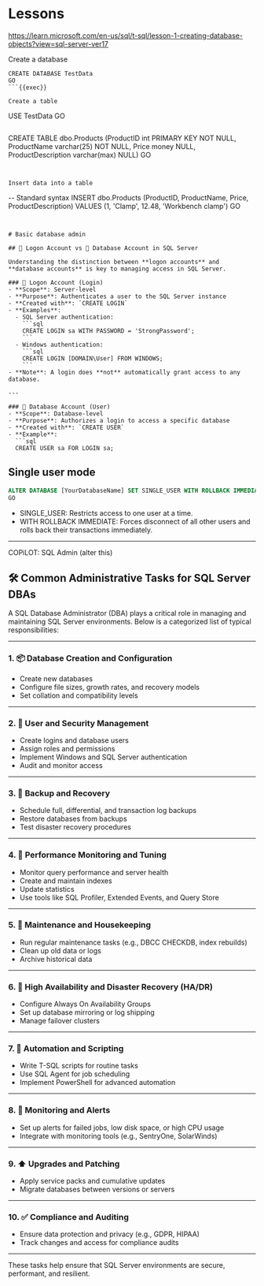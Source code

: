 # Lessons


https://learn.microsoft.com/en-us/sql/t-sql/lesson-1-creating-database-objects?view=sql-server-ver17

Create a database
```
CREATE DATABASE TestData
GO
```{{exec}}

Create a table
```
USE TestData
GO
```{{exec}}

```
CREATE TABLE dbo.Products
    (ProductID int PRIMARY KEY NOT NULL,
    ProductName varchar(25) NOT NULL,
    Price money NULL,
    ProductDescription varchar(max) NULL)
GO
```{{exec}}


Insert data into a table
```
-- Standard syntax
INSERT dbo.Products (ProductID, ProductName, Price, ProductDescription)
    VALUES (1, 'Clamp', 12.48, 'Workbench clamp')
GO
```{{exec}}


# Basic database admin

## 🔐 Logon Account vs 📂 Database Account in SQL Server

Understanding the distinction between **logon accounts** and **database accounts** is key to managing access in SQL Server.

### 🔐 Logon Account (Login)
- **Scope**: Server-level
- **Purpose**: Authenticates a user to the SQL Server instance
- **Created with**: `CREATE LOGIN`
- **Examples**:
  - SQL Server authentication:
    ```sql
    CREATE LOGIN sa WITH PASSWORD = 'StrongPassword';
    ```
  - Windows authentication:
    ```sql
    CREATE LOGIN [DOMAIN\User] FROM WINDOWS;
    ```
- **Note**: A login does **not** automatically grant access to any database.

---

### 📂 Database Account (User)
- **Scope**: Database-level
- **Purpose**: Authorizes a login to access a specific database
- **Created with**: `CREATE USER`
- **Example**:
  ```sql
  CREATE USER sa FOR LOGIN sa;
  ```


## Single user mode

```sql
ALTER DATABASE [YourDatabaseName] SET SINGLE_USER WITH ROLLBACK IMMEDIATE;
GO
```

- SINGLE_USER: Restricts access to one user at a time.
- WITH ROLLBACK IMMEDIATE: Forces disconnect of all other users and rolls back their transactions immediately.

---

COPiLOT: SQL Admin (alter this)

## 🛠️ Common Administrative Tasks for SQL Server DBAs

A SQL Database Administrator (DBA) plays a critical role in managing and maintaining SQL Server environments. Below is a categorized list of typical responsibilities:

---

### 1. 📦 Database Creation and Configuration
- Create new databases
- Configure file sizes, growth rates, and recovery models
- Set collation and compatibility levels

---

### 2. 🔐 User and Security Management
- Create logins and database users
- Assign roles and permissions
- Implement Windows and SQL Server authentication
- Audit and monitor access

---

### 3. 💾 Backup and Recovery
- Schedule full, differential, and transaction log backups
- Restore databases from backups
- Test disaster recovery procedures

---

### 4. 🚀 Performance Monitoring and Tuning
- Monitor query performance and server health
- Create and maintain indexes
- Update statistics
- Use tools like SQL Profiler, Extended Events, and Query Store

---

### 5. 🧹 Maintenance and Housekeeping
- Run regular maintenance tasks (e.g., DBCC CHECKDB, index rebuilds)
- Clean up old data or logs
- Archive historical data

---

### 6. 🔄 High Availability and Disaster Recovery (HA/DR)
- Configure Always On Availability Groups
- Set up database mirroring or log shipping
- Manage failover clusters

---

### 7. 🤖 Automation and Scripting
- Write T-SQL scripts for routine tasks
- Use SQL Agent for job scheduling
- Implement PowerShell for advanced automation

---

### 8. 📣 Monitoring and Alerts
- Set up alerts for failed jobs, low disk space, or high CPU usage
- Integrate with monitoring tools (e.g., SentryOne, SolarWinds)

---

### 9. ⬆️ Upgrades and Patching
- Apply service packs and cumulative updates
- Migrate databases between versions or servers

---

### 10. ✅ Compliance and Auditing
- Ensure data protection and privacy (e.g., GDPR, HIPAA)
- Track changes and access for compliance audits

---

These tasks help ensure that SQL Server environments are secure, performant, and resilient.
